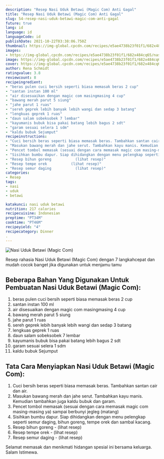 ```yaml
---
description: "Resep Nasi Uduk Betawi (Magic Com) Anti Gagal"
title: "Resep Nasi Uduk Betawi (Magic Com) Anti Gagal"
slug: 54-resep-nasi-uduk-betawi-magic-com-anti-gagal
future: true
lang: id
language: id
languageCode: id
publishDate: 2021-10-22T03:38:06.750Z 
thumbnail: https://img-global.cpcdn.com/recipes/e5ae4738b23f01f1/682x484cq65/nasi-uduk-betawi-magic-com-foto-resep-utama.png
images:
- https://img-global.cpcdn.com/recipes/e5ae4738b23f01f1/682x484cq65/nasi-uduk-betawi-magic-com-foto-resep-utama.png
image: https://img-global.cpcdn.com/recipes/e5ae4738b23f01f1/682x484cq65/nasi-uduk-betawi-magic-com-foto-resep-utama.png
cover: https://img-global.cpcdn.com/recipes/e5ae4738b23f01f1/682x484cq65/nasi-uduk-betawi-magic-com-foto-resep-utama.png
author: Rena Schmidt
ratingvalue: 3.8
reviewcount: 8
recipeingredient:
- "beras pulen cuci bersih seperti biasa memasak beras 2 cup"
- "santan instan 100 ml"
- "air disesuaikan dengan magic com masingmasing 4 cup"
- "bawang merah parut 5 siung"
- "jahe parut 1 ruas"
- "sereh geprek lebih banyak lebih wangi dan sedap 3 batang"
- "lengkuas geprek 1 ruas"
- "daun salam sobeksobek 7 lembar"
- "kayumanis bubuk bisa pakai batang lebih bagus 2 sdt"
- "garam sesuai selera 1 sdm"
- "kaldu bubuk Sejumput"
recipeinstructions:
- "Cuci bersih beras seperti biasa memasak beras. Tambahkan santan cair dan air."
- "Masukan bawang merah dan jahe serut. Tambahkan kayu manis. Kemudian tambahkan juga kaldu bubuk dan garam."
- "Pencet tombol memasak (sesuai dengan cara memasak magic com masing-masing ya) sampai berbunyi jegleg (matang)"
- "Sisihkan bumbu dapur. Siap dihidangkan dengan menu pelengkap seperti semur daging, bihun goreng, tempe orek dan sambal kacang."
- "Resep bihun goreng           (lihat resep)"
- "Resep tempe orek           (lihat resep)"
- "Resep semur daging           (lihat resep)"
categories:
- Resep
tags:
- nasi
- uduk
- betawi

katakunci: nasi uduk betawi 
nutrition: 217 calories
recipecuisine: Indonesian
preptime: "PT34M"
cooktime: "PT46M"
recipeyield: "4"
recipecategory: Dinner
. 
---
```



![Nasi Uduk Betawi (Magic Com)](https://img-global.cpcdn.com/recipes/e5ae4738b23f01f1/682x484cq65/nasi-uduk-betawi-magic-com-foto-resep-utama.png)

Resep rahasia Nasi Uduk Betawi (Magic Com)    dengan 7 langkahcepat dan mudah cocok banget jika digunakan untuk menjamu tamu

<!--inarticleads1-->

## Beberapa Bahan Yang Digunakan Untuk Pembuatan Nasi Uduk Betawi (Magic Com):

1. beras pulen cuci bersih seperti biasa memasak beras 2 cup
1. santan instan 100 ml
1. air disesuaikan dengan magic com masingmasing 4 cup
1. bawang merah parut 5 siung
1. jahe parut 1 ruas
1. sereh geprek lebih banyak lebih wangi dan sedap 3 batang
1. lengkuas geprek 1 ruas
1. daun salam sobeksobek 7 lembar
1. kayumanis bubuk bisa pakai batang lebih bagus 2 sdt
1. garam sesuai selera 1 sdm
1. kaldu bubuk Sejumput



<!--inarticleads2-->

## Tata Cara Menyiapkan Nasi Uduk Betawi (Magic Com):

1. Cuci bersih beras seperti biasa memasak beras. Tambahkan santan cair dan air.
1. Masukan bawang merah dan jahe serut. Tambahkan kayu manis. Kemudian tambahkan juga kaldu bubuk dan garam.
1. Pencet tombol memasak (sesuai dengan cara memasak magic com masing-masing ya) sampai berbunyi jegleg (matang)
1. Sisihkan bumbu dapur. Siap dihidangkan dengan menu pelengkap seperti semur daging, bihun goreng, tempe orek dan sambal kacang.
1. Resep bihun goreng -           (lihat resep)
1. Resep tempe orek -           (lihat resep)
1. Resep semur daging -           (lihat resep)




Selamat memasak dan menikmati hidangan spesial ini bersama keluarga. Salam Istimewa.
